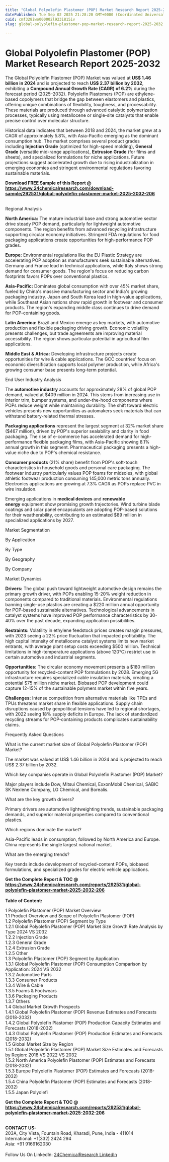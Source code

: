 ```yaml
---
title: "Global Polyolefin Plastomer (POP) Market Research Report 2025-2032"
datePublished: Tue Sep 02 2025 21:28:20 GMT+0000 (Coordinated Universal Time)
cuid: cmf328iwo000002l923i815iv
slug: global-polyolefin-plastomer-pop-market-research-report-2025-2032

---
```


# Global Polyolefin Plastomer (POP) Market Research Report 2025-2032

<p>The Global Polyolefin Plastomer (POP) Market was valued at <strong>US$ 1.46 billion in 2024</strong> and is projected to reach <strong>US$ 2.37 billion by 2032</strong>, exhibiting a <strong>Compound Annual Growth Rate (CAGR) of 6.2%</strong> during the forecast period (2025–2032). Polyolefin Plastomers (POP) are ethylene-based copolymers that bridge the gap between elastomers and plastics, offering unique combinations of flexibility, toughness, and processability. These materials are produced through advanced catalytic polymerization processes, typically using metallocene or single-site catalysts that enable precise control over molecular structure.</p><p>
</p><p>Historical data indicates that between 2018 and 2024, the market grew at a CAGR of approximately 5.8%, with Asia-Pacific emerging as the dominant consumption hub. The market comprises several product grades including <strong>Injection Grade</strong> (optimized for high-speed molding), <strong>General Grade</strong> (versatile mid-range applications), <strong>Extrusion Grade</strong> (for films and sheets), and specialized formulations for niche applications. Future projections suggest accelerated growth due to rising industrialization in emerging economies and stringent environmental regulations favoring sustainable materials.</p><div><b>Download FREE Sample of this Report @ 
            <a href="https://www.24chemicalresearch.com/download-sample/292531/global-polyolefin-plastomer-market-2025-2032-206">
            https://www.24chemicalresearch.com/download-sample/292531/global-polyolefin-plastomer-market-2025-2032-206</a></b></div><br><p>
Regional Analysis</p><p>
</p><p><strong>North America:</strong> The mature industrial base and strong automotive sector drive steady POP demand, particularly for lightweight automotive components. The region benefits from advanced recycling infrastructure supporting circular economy initiatives. Stringent FDA regulations for food packaging applications create opportunities for high-performance POP grades.</p><p>
</p><p><strong>Europe:</strong> Environmental regulations like the EU Plastic Strategy are accelerating POP adoption as manufacturers seek sustainable alternatives. Germany and France lead in technical applications, while Italy shows strong demand for consumer goods. The region's focus on reducing carbon footprints favors POPs over conventional plastics.</p><p>
</p><p><strong>Asia-Pacific:</strong> Dominates global consumption with over 45% market share, fueled by China's massive manufacturing sector and India's growing packaging industry. Japan and South Korea lead in high-value applications, while Southeast Asian nations show rapid growth in footwear and consumer products. The region's expanding middle class continues to drive demand for POP-containing goods.</p><p>
</p><p><strong>Latin America:</strong> Brazil and Mexico emerge as key markets, with automotive production and flexible packaging driving growth. Economic volatility presents challenges, but trade agreements are improving material accessibility. The region shows particular potential in agricultural film applications.</p><p>
</p><p><strong>Middle East &amp; Africa:</strong> Developing infrastructure projects create opportunities for wire &amp; cable applications. The GCC countries' focus on economic diversification supports local polymer production, while Africa's growing consumer base presents long-term potential.</p><p>
End User Industry Analysis</p><p>
</p><p>The <strong>automotive industry</strong> accounts for approximately 28% of global POP demand, valued at $409 million in 2024. This stems from increasing use in interior trim, bumper systems, and under-the-hood components where POPs reduce weight while maintaining durability. The shift toward electric vehicles presents new opportunities as automakers seek materials that can withstand battery-related thermal stresses.</p><p>
</p><p><strong>Packaging applications</strong> represent the largest segment at 32% market share ($467 million), driven by POP's superior sealability and clarity in food packaging. The rise of e-commerce has accelerated demand for high-performance flexible packaging films, with Asia-Pacific showing 8.1% annual growth in this segment. Pharmaceutical packaging presents a high-value niche due to POP's chemical resistance.</p><p>
</p><p><strong>Consumer products</strong> (21% share) benefit from POP's soft-touch characteristics in household goods and personal care packaging. The footwear industry particularly values POP foams for midsoles, with global athletic footwear production consuming 145,000 metric tons annually. Electronics applications are growing at 7.3% CAGR as POPs replace PVC in wire insulation.</p><p>
</p><p>Emerging applications in <strong>medical devices</strong> and <strong>renewable energy</strong> equipment show promising growth trajectories. Wind turbine blade coatings and solar panel encapsulants are adopting POP-based solutions for their weatherability, contributing to an estimated $89 million in specialized applications by 2027.</p><p>
Market Segmentation</p><p>
By Application</p><p>
</p><p>
By Type</p><p>
</p><p>
By Geography</p><p>
</p><p>
By Company</p><p>
</p><p>
Market Dynamics</p><p>
</p><p><strong>Drivers:</strong> The global push toward lightweight automotive design remains the primary growth driver, with POPs enabling 15-20% weight reduction in components compared to traditional materials. Environmental regulations banning single-use plastics are creating a $220 million annual opportunity for POP-based sustainable alternatives. Technological advancements in catalyst systems have improved POP performance characteristics by 30-40% over the past decade, expanding application possibilities.</p><p>
</p><p><strong>Restraints:</strong> Volatility in ethylene feedstock prices creates margin pressures, with 2023 seeing a 22% price fluctuation that impacted profitability. The high capital intensity of metallocene catalyst systems limits new market entrants, with average plant setup costs exceeding $500 million. Technical limitations in high-temperature applications (above 120°C) restrict use in certain automotive and industrial segments.</p><p>
</p><p><strong>Opportunities:</strong> The circular economy movement presents a $180 million opportunity for recycled-content POP formulations by 2028. Emerging 5G infrastructure requires specialized cable insulation materials, creating a potential $75 million niche market. Biobased POP development could capture 12-15% of the sustainable polymers market within five years.</p><p>
</p><p><strong>Challenges:</strong> Intense competition from alternative materials like TPEs and TPUs threatens market share in flexible applications. Supply chain disruptions caused by geopolitical tensions have led to regional shortages, with 2022 seeing 18% supply deficits in Europe. The lack of standardized recycling streams for POP-containing products complicates sustainability claims.</p><p>
Frequently Asked Questions</p><p>
What is the current market size of Global Polyolefin Plastomer (POP) Market?</p><p>
</p><p>The market was valued at US$ 1.46 billion in 2024 and is projected to reach US$ 2.37 billion by 2032.</p><p>
Which key companies operate in Global Polyolefin Plastomer (POP) Market?</p><p>
</p><p>Major players include Dow, Mitsui Chemical, ExxonMobil Chemical, SABIC SK Nexlene Company, LG Chemical, and Borealis.</p><p>
What are the key growth drivers?</p><p>
</p><p>Primary drivers are automotive lightweighting trends, sustainable packaging demands, and superior material properties compared to conventional plastics.</p><p>
Which regions dominate the market?</p><p>
</p><p>Asia-Pacific leads in consumption, followed by North America and Europe. China represents the single largest national market.</p><p>
What are the emerging trends?</p><p>
</p><p>Key trends include development of recycled-content POPs, biobased formulations, and specialized grades for electric vehicle applications.</p>

<div><b>Get the Complete Report & TOC @ 
            <a href="https://www.24chemicalresearch.com/reports/292531/global-polyolefin-plastomer-market-2025-2032-206">
            https://www.24chemicalresearch.com/reports/292531/global-polyolefin-plastomer-market-2025-2032-206</a></b></div><br>
            <b>Table of Content:</b><p>1 Polyolefin Plastomer (POP) Market Overview<br />
    1.1 Product Overview and Scope of Polyolefin Plastomer (POP)<br />
    1.2 Polyolefin Plastomer (POP) Segment by Type<br />
        1.2.1 Global Polyolefin Plastomer (POP) Market Size Growth Rate Analysis by Type 2024 VS 2032<br />
        1.2.2 Injection Grade<br />
        1.2.3 General Grade<br />
        1.2.4 Extrusion Grade<br />
        1.2.5 Other<br />
    1.3 Polyolefin Plastomer (POP) Segment by Application<br />
        1.3.1 Global Polyolefin Plastomer (POP) Consumption Comparison by Application: 2024 VS 2032<br />
        1.3.2 Automotive Parts<br />
        1.3.3 Consumer Products<br />
        1.3.4 Wire & Cable<br />
        1.3.5 Foams & Footwears<br />
        1.3.6 Packaging Products<br />
        1.3.7 Others<br />
    1.4 Global Market Growth Prospects<br />
        1.4.1 Global Polyolefin Plastomer (POP) Revenue Estimates and Forecasts (2018-2032)<br />
        1.4.2 Global Polyolefin Plastomer (POP) Production Capacity Estimates and Forecasts (2018-2032)<br />
        1.4.3 Global Polyolefin Plastomer (POP) Production Estimates and Forecasts (2018-2032)<br />
    1.5 Global Market Size by Region<br />
        1.5.1 Global Polyolefin Plastomer (POP) Market Size Estimates and Forecasts by Region: 2018 VS 2022 VS 2032<br />
        1.5.2 North America Polyolefin Plastomer (POP) Estimates and Forecasts (2018-2032)<br />
        1.5.3 Europe Polyolefin Plastomer (POP) Estimates and Forecasts (2018-2032)<br />
        1.5.4 China Polyolefin Plastomer (POP) Estimates and Forecasts (2018-2032)<br />
        1.5.5 Japan Polyolefi</p>

<div><b>Get the Complete Report & TOC @ 
            <a href="https://www.24chemicalresearch.com/reports/292531/global-polyolefin-plastomer-market-2025-2032-206">
            https://www.24chemicalresearch.com/reports/292531/global-polyolefin-plastomer-market-2025-2032-206</a></b></div><br>

<b>CONTACT US:</b><br>
            203A, City Vista, Fountain Road, Kharadi, Pune, India - 411014<br>
            International: +1(332) 2424 294<br>
            Asia: +91 9169162030 <br><br>
            Follow Us On LinkedIn: <a href="https://www.linkedin.com/company/24chemicalresearch/">24ChemicalResearch LinkedIn</a>